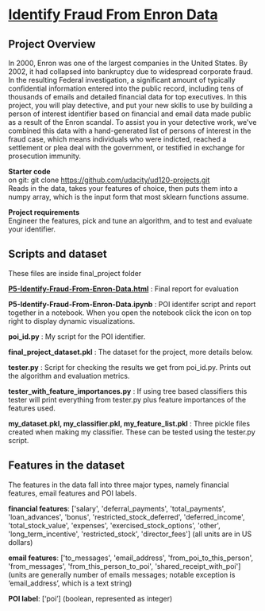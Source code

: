 [Identify Fraud From Enron Data](http://htmlpreview.github.io/?https://github.com/arjan-hada/Udacity-Data-Analyst/blob/master/P5-Identify-Enron-Fraud/final_project/P5-Identify-Fraud-From-Enron-Data.html)
==============================

## Project Overview
In 2000, Enron was one of the largest companies in the United States. By 2002, it had collapsed into bankruptcy due to widespread corporate fraud. In the resulting Federal investigation, a significant amount of typically confidential information entered into the public record, including tens of thousands of emails and detailed financial data for top executives. In this project, you will play detective, and put your new skills to use by building a person of interest identifier based on financial and email data made public as a result of the Enron scandal. To assist you in your detective work, we've combined this data with a hand-generated list of persons of interest in the fraud case, which means individuals who were indicted, reached a settlement or plea deal with the government, or testified in exchange for prosecution immunity.

**Starter code**      
on git: git clone https://github.com/udacity/ud120-projects.git      
Reads in the data, takes your features of choice, then puts them into a numpy array, which is the input form that most sklearn functions assume.

**Project requirements**      
Engineer the features, pick and tune an algorithm, and to test and evaluate your identifier. 

## Scripts and dataset
These files are inside final\_project folder

[**P5-Identify-Fraud-From-Enron-Data.html**](http://htmlpreview.github.io/?https://github.com/arjan-hada/Udacity-Data-Analyst/blob/master/P5-Identify-Enron-Fraud/final_project/P5-Identify-Fraud-From-Enron-Data.html) : Final report for evaluation

**P5-Identify-Fraud-From-Enron-Data.ipynb** : POI identifer script and report together in a notebook. When you open the notebook click the icon on top right to display dynamic visualizations.

**poi\_id.py** : My script for the POI identifier.

**final\_project\_dataset.pkl** : The dataset for the project, more details below. 

**tester.py** : Script for checking the results we get from poi\_id.py. Prints out the algorithm and evaluation metrics.

**tester\_with\_feature\_importances.py** : If using tree based classifiers this tester will print everything from tester.py plus feature importances of the features used.

**my_dataset.pkl, my\_classifier.pkl, my\_feature_list.pkl** : Three pickle files created when making my classifier. These can be tested using the tester.py script. 

## Features in the dataset

The features in the data fall into three major types, namely financial features, email features and POI labels.

**financial features**: ['salary', 'deferral_payments', 'total_payments', 'loan_advances', 'bonus', 'restricted_stock_deferred', 'deferred_income', 'total_stock_value', 'expenses', 'exercised_stock_options', 'other', 'long_term_incentive', 'restricted_stock', 'director_fees'] (all units are in US dollars)

**email features**: ['to_messages', 'email_address', 'from_poi_to_this_person', 'from_messages', 'from_this_person_to_poi', 'shared_receipt_with_poi'] (units are generally number of emails messages; notable exception is ‘email_address’, which is a text string)

**POI label**: [‘poi’] (boolean, represented as integer)




